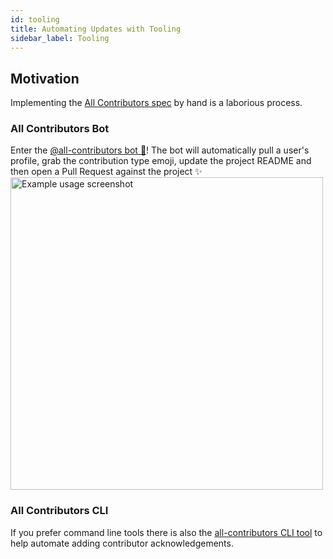 ```yaml
---
id: tooling
title: Automating Updates with Tooling
sidebar_label: Tooling
---
```


## Motivation
Implementing the [All Contributors spec](https://github.com/paras-jain/all-contributors/blob/master/docs/specification.md) by hand is a laborious process.

### All Contributors Bot
Enter the [@all-contributors bot 🤖](https://github.com/paras-jain/all-contributors/blob/master/docs/bot/overview.md)! The bot will automatically pull a user's profile, grab the contribution type emoji, update the project README and then open a Pull Request against the project ✨
<a href="bot/usage">
    <img alt="Example usage screenshot" src="../assets/bot-usage.png" width="500px">
</a>


### All Contributors CLI
If you prefer command line tools there is also the [all-contributors CLI tool](https://github.com/paras-jain/all-contributors/blob/master/docs/cli/overview.md) to help automate adding contributor acknowledgements.
